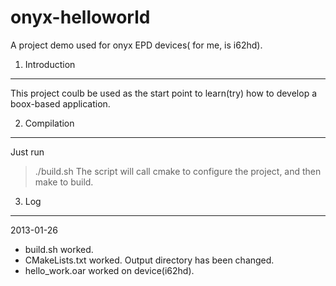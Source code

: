 onyx-helloworld
===============

A project demo used for onyx EPD devices( for me, is i62hd).


1. Introduction
---------------
This project coulb be used as the start point to learn(try) how to develop a boox-based application. 

2. Compilation
---------------
Just run
>	./build.sh
The script will call cmake to configure the project, and then make to build.

3. Log
------
2013-01-26 
*  build.sh worked. 
*  CMakeLists.txt worked. Output directory has been changed.
*  hello_work.oar worked on device(i62hd).
